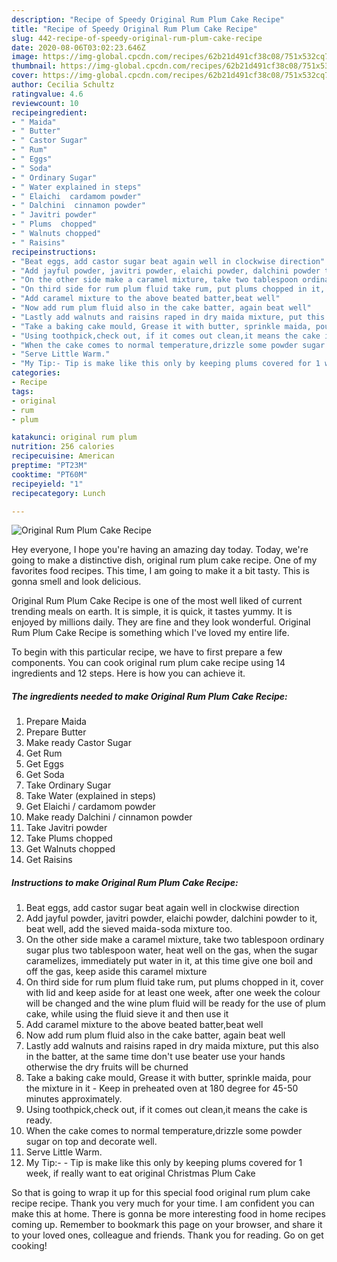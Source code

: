```yaml
---
description: "Recipe of Speedy Original Rum Plum Cake Recipe"
title: "Recipe of Speedy Original Rum Plum Cake Recipe"
slug: 442-recipe-of-speedy-original-rum-plum-cake-recipe
date: 2020-08-06T03:02:23.646Z
image: https://img-global.cpcdn.com/recipes/62b21d491cf38c08/751x532cq70/original-rum-plum-cake-recipe-recipe-main-photo.jpg
thumbnail: https://img-global.cpcdn.com/recipes/62b21d491cf38c08/751x532cq70/original-rum-plum-cake-recipe-recipe-main-photo.jpg
cover: https://img-global.cpcdn.com/recipes/62b21d491cf38c08/751x532cq70/original-rum-plum-cake-recipe-recipe-main-photo.jpg
author: Cecilia Schultz
ratingvalue: 4.6
reviewcount: 10
recipeingredient:
- " Maida"
- " Butter"
- " Castor Sugar"
- " Rum"
- " Eggs"
- " Soda"
- " Ordinary Sugar"
- " Water explained in steps"
- " Elaichi  cardamom powder"
- " Dalchini  cinnamon powder"
- " Javitri powder"
- " Plums  chopped"
- " Walnuts chopped"
- " Raisins"
recipeinstructions:
- "Beat eggs, add castor sugar beat again well in clockwise direction"
- "Add jayful powder, javitri powder, elaichi powder, dalchini powder to it, beat well, add the sieved maida-soda mixture too."
- "On the other side make a caramel mixture, take two tablespoon ordinary sugar plus two tablespoon water, heat well on the gas, when the sugar caramelizes, immediately put water in it, at this time give one boil and off the gas, keep aside this caramel mixture"
- "On third side for rum plum fluid take rum, put plums chopped in it, cover with lid and keep aside for at least one week, after one week the colour will be changed and the wine plum fluid will be ready for the use of plum cake, while using the fluid sieve it and then use it"
- "Add caramel mixture to the above beated batter,beat well"
- "Now add rum plum fluid also in the cake batter, again beat well"
- "Lastly add walnuts and raisins raped in dry maida mixture, put this also in the batter, at the same time don&#39;t use beater use your hands otherwise the dry fruits will be churned"
- "Take a baking cake mould, Grease it with butter, sprinkle maida, pour the mixture in it Keep in preheated oven at 180 degree for 45-50 minutes approximately."
- "Using toothpick,check out, if it comes out clean,it means the cake is ready."
- "When the cake comes to normal temperature,drizzle some powder sugar on top and decorate well."
- "Serve Little Warm."
- "My Tip:- Tip is make like this only by keeping plums covered for 1 week, if really want to eat original Christmas Plum Cake"
categories:
- Recipe
tags:
- original
- rum
- plum

katakunci: original rum plum 
nutrition: 256 calories
recipecuisine: American
preptime: "PT23M"
cooktime: "PT60M"
recipeyield: "1"
recipecategory: Lunch

---
```



![Original Rum Plum Cake Recipe](https://img-global.cpcdn.com/recipes/62b21d491cf38c08/751x532cq70/original-rum-plum-cake-recipe-recipe-main-photo.jpg)

Hey everyone, I hope you're having an amazing day today. Today, we're going to make a distinctive dish, original rum plum cake recipe. One of my favorites food recipes. This time, I am going to make it a bit tasty. This is gonna smell and look delicious.



Original Rum Plum Cake Recipe is one of the most well liked of current trending meals on earth. It is simple, it is quick, it tastes yummy. It is enjoyed by millions daily. They are fine and they look wonderful. Original Rum Plum Cake Recipe is something which I've loved my entire life.


To begin with this particular recipe, we have to first prepare a few components. You can cook original rum plum cake recipe using 14 ingredients and 12 steps. Here is how you can achieve it.

<!--inarticleads1-->

##### The ingredients needed to make Original Rum Plum Cake Recipe:

1. Prepare  Maida
1. Prepare  Butter
1. Make ready  Castor Sugar
1. Get  Rum
1. Get  Eggs
1. Get  Soda
1. Take  Ordinary Sugar
1. Take  Water (explained in steps)
1. Get  Elaichi / cardamom powder
1. Make ready  Dalchini / cinnamon powder
1. Take  Javitri powder
1. Take  Plums  chopped
1. Get  Walnuts chopped
1. Get  Raisins




<!--inarticleads2-->

##### Instructions to make Original Rum Plum Cake Recipe:

1. Beat eggs, add castor sugar beat again well in clockwise direction
1. Add jayful powder, javitri powder, elaichi powder, dalchini powder to it, beat well, add the sieved maida-soda mixture too.
1. On the other side make a caramel mixture, take two tablespoon ordinary sugar plus two tablespoon water, heat well on the gas, when the sugar caramelizes, immediately put water in it, at this time give one boil and off the gas, keep aside this caramel mixture
1. On third side for rum plum fluid take rum, put plums chopped in it, cover with lid and keep aside for at least one week, after one week the colour will be changed and the wine plum fluid will be ready for the use of plum cake, while using the fluid sieve it and then use it
1. Add caramel mixture to the above beated batter,beat well
1. Now add rum plum fluid also in the cake batter, again beat well
1. Lastly add walnuts and raisins raped in dry maida mixture, put this also in the batter, at the same time don&#39;t use beater use your hands otherwise the dry fruits will be churned
1. Take a baking cake mould, Grease it with butter, sprinkle maida, pour the mixture in it - Keep in preheated oven at 180 degree for 45-50 minutes approximately.
1. Using toothpick,check out, if it comes out clean,it means the cake is ready.
1. When the cake comes to normal temperature,drizzle some powder sugar on top and decorate well.
1. Serve Little Warm.
1. My Tip:- - Tip is make like this only by keeping plums covered for 1 week, if really want to eat original Christmas Plum Cake




So that is going to wrap it up for this special food original rum plum cake recipe recipe. Thank you very much for your time. I am confident you can make this at home. There is gonna be more interesting food in home recipes coming up. Remember to bookmark this page on your browser, and share it to your loved ones, colleague and friends. Thank you for reading. Go on get cooking!
